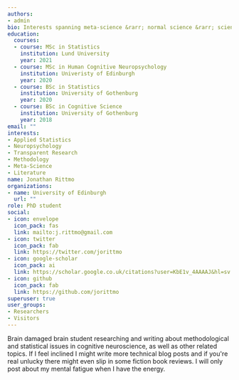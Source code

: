 ```yaml
---
authors:
- admin
bio: Interests spanning meta-science &rarr; normal science &rarr; science communication &rarr; poetry &rarr; absurdity.
education:
  courses:
  - course: MSc in Statistics
    institution: Lund University
    year: 2021
  - course: MSc in Human Cognitive Neuropsychology
    institution: Univeristy of Edinburgh
    year: 2020
  - course: BSc in Statistics
    institution: University of Gothenburg
    year: 2020
  - course: BSc in Cognitive Science
    institution: University of Gothenburg
    year: 2018
email: ""
interests:
- Applied Statistics
- Neuropsychology
- Transparent Research
- Methodology
- Meta-Science
- Literature
name: Jonathan Rittmo
organizations:
- name: University of Edinburgh
  url: ""
role: PhD student
social:
- icon: envelope
  icon_pack: fas
  link: mailto:j.rittmo@gmail.com
- icon: twitter
  icon_pack: fab
  link: https://twitter.com/jorittmo
- icon: google-scholar
  icon_pack: ai
  link: https://scholar.google.co.uk/citations?user=KbE1v_4AAAAJ&hl=sv
- icon: github
  icon_pack: fab
  link: https://github.com/jorittmo
superuser: true
user_groups:
- Researchers
- Visitors
---
```


Brain damaged brain student researching and writing about methodological and statistical issues in cognitive neuroscience, 
as well as other related topics. If I feel inclined I might write more technical blog
posts and if you're real unlucky there might even slip in some fiction book reviews. I will only post
about my mental fatigue when I have the energy. 